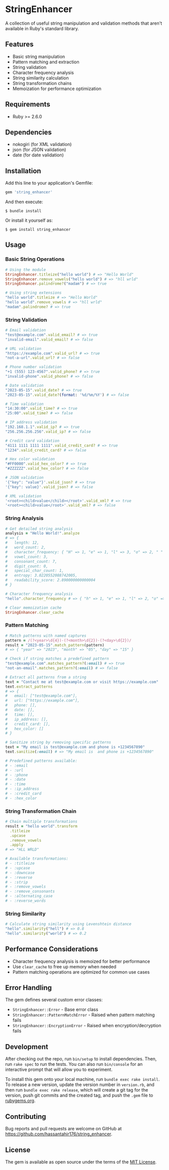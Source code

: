# StringEnhancer

A collection of useful string manipulation and validation methods that aren't available in Ruby's standard library.

## Features

- Basic string manipulation
- Pattern matching and extraction
- String validation
- Character frequency analysis
- String similarity calculation
- String transformation chains
- Memoization for performance optimization

## Requirements

- Ruby >= 2.6.0

## Dependencies

- nokogiri (for XML validation)
- json (for JSON validation)
- date (for date validation)

## Installation

Add this line to your application's Gemfile:

```ruby
gem 'string_enhancer'
```

And then execute:

    $ bundle install

Or install it yourself as:

    $ gem install string_enhancer

## Usage

### Basic String Operations

```ruby
# Using the module
StringEnhancer.titleize("hello world") # => "Hello World"
StringEnhancer.remove_vowels("hello world") # => "hll wrld"
StringEnhancer.palindrome?("madam") # => true

# Using string extensions
"hello world".titleize # => "Hello World"
"hello world".remove_vowels # => "hll wrld"
"madam".palindrome? # => true
```

### String Validation

```ruby
# Email validation
"test@example.com".valid_email? # => true
"invalid-email".valid_email? # => false

# URL validation
"https://example.com".valid_url? # => true
"not-a-url".valid_url? # => false

# Phone number validation
"+1 (555) 123-4567".valid_phone? # => true
"invalid-phone".valid_phone? # => false

# Date validation
"2023-05-15".valid_date? # => true
"2023-05-15".valid_date?(format: '%d/%m/%Y') # => false

# Time validation
"14:30:00".valid_time? # => true
"25:00".valid_time? # => false

# IP address validation
"192.168.1.1".valid_ip? # => true
"256.256.256.256".valid_ip? # => false

# Credit card validation
"4111 1111 1111 1111".valid_credit_card? # => true
"1234".valid_credit_card? # => false

# Hex color validation
"#FF0000".valid_hex_color? # => true
"#ZZZZZZ".valid_hex_color? # => false

# JSON validation
'{"key": "value"}'.valid_json? # => true
'{"key": value}'.valid_json? # => false

# XML validation
'<root><child>value</child></root>'.valid_xml? # => true
'<root><child>value</root>'.valid_xml? # => false
```

### String Analysis

```ruby
# Get detailed string analysis
analysis = "Hello World!".analyze
# => {
#   length: 12,
#   word_count: 2,
#   character_frequency: { "H" => 1, "e" => 1, "l" => 3, "o" => 2, " " => 1, "W" => 1, "r" => 1, "d" => 1, "!" => 1 },
#   vowel_count: 3,
#   consonant_count: 7,
#   digit_count: 0,
#   special_char_count: 1,
#   entropy: 3.0220552088742005,
#   readability_score: 2.890000000000004
# }

# Character frequency analysis
"hello".character_frequency # => { "h" => 1, "e" => 1, "l" => 2, "o" => 1 }

# Clear memoization cache
StringEnhancer.clear_cache
```

### Pattern Matching

```ruby
# Match patterns with named captures
pattern = /(?<year>\d{4})-(?<month>\d{2})-(?<day>\d{2})/
result = "2023-05-15".match_pattern(pattern)
# => { "year" => "2023", "month" => "05", "day" => "15" }

# Check if string matches a predefined pattern
"test@example.com".matches_pattern?(:email) # => true
"not-an-email".matches_pattern?(:email) # => false

# Extract all patterns from a string
text = "Contact me at test@example.com or visit https://example.com"
text.extract_patterns
# => {
#   email: ["test@example.com"],
#   url: ["https://example.com"],
#   phone: [],
#   date: [],
#   time: [],
#   ip_address: [],
#   credit_card: [],
#   hex_color: []
# }

# Sanitize string by removing specific patterns
text = "My email is test@example.com and phone is +1234567890"
text.sanitize(:email) # => "My email is  and phone is +1234567890"

# Predefined patterns available:
# - :email
# - :url
# - :phone
# - :date
# - :time
# - :ip_address
# - :credit_card
# - :hex_color
```

### String Transformation Chain

```ruby
# Chain multiple transformations
result = "hello world".transform
  .titleize
  .upcase
  .remove_vowels
  .apply
# => "HLL WRLD"

# Available transformations:
# - :titleize
# - :upcase
# - :downcase
# - :reverse
# - :strip
# - :remove_vowels
# - :remove_consonants
# - :alternating_case
# - :reverse_words
```

### String Similarity

```ruby
# Calculate string similarity using Levenshtein distance
"hello".similarity("hell") # => 0.8
"hello".similarity("world") # => 0.2
```

## Performance Considerations

- Character frequency analysis is memoized for better performance
- Use `clear_cache` to free up memory when needed
- Pattern matching operations are optimized for common use cases

## Error Handling

The gem defines several custom error classes:
- `StringEnhancer::Error` - Base error class
- `StringEnhancer::PatternMatchError` - Raised when pattern matching fails
- `StringEnhancer::EncryptionError` - Raised when encryption/decryption fails

## Development

After checking out the repo, run `bin/setup` to install dependencies. Then, run `rake spec` to run the tests. You can also run `bin/console` for an interactive prompt that will allow you to experiment.

To install this gem onto your local machine, run `bundle exec rake install`. To release a new version, update the version number in `version.rb`, and then run `bundle exec rake release`, which will create a git tag for the version, push git commits and the created tag, and push the `.gem` file to [rubygems.org](https://rubygems.org).

## Contributing

Bug reports and pull requests are welcome on GitHub at https://github.com/hassantahir176/string_enhancer.

## License

The gem is available as open source under the terms of the [MIT License](https://opensource.org/licenses/MIT). 